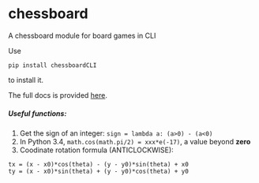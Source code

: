 # chessboard
A chessboard module for board games in CLI  

Use  
```
pip install chessboardCLI
```

to install it.  

The full docs is provided [here](http://chessboardm.readthedocs.io/).

##### Useful functions:
1. Get the sign of an integer:
`sign = lambda a: (a>0) - (a<0)`
2. In Python 3.4, `math.cos(math.pi/2) = xxx*e(-17)`, a value beyond **zero**  
3. Coodinate rotation formula (ANTICLOCKWISE):  
```
tx = (x - x0)*cos(theta) - (y - y0)*sin(theta) + x0  
ty = (x - x0)*sin(theta) + (y - y0)*cos(theta) + y0
```

